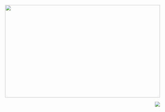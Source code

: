 <p align="center">
  <img src="https://lh3.googleusercontent.com/pw/AP1GczMW-B-JPkJtp_GXMFhbxJWrMbCBgQxPN9gFR1NqabL-GQNyFX5Gg6CkZrt-hdvsz8-CxUTr2gSMEET9GLkn5WBbdtPhZPrAuBgT7RuXdTIidGYb609bLpXMzZbXT9w-T5eFypPJyMaoJDDwgjMpoQyyJQ=w727-h970-s-no-gm" style="width: 100%; height: 300px; object-fit: cover; object-position: center;">
</p>

<p align="right">
  <a href="confismp.uk">
  <img src="https://komarev.com/ghpvc/?username=iT3g4n&color=dc143c" />
</p>

